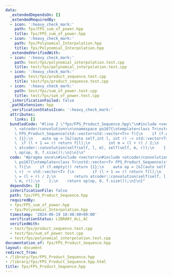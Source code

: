 ```yaml
---
data:
  _extendedDependsOn: []
  _extendedRequiredBy:
  - icon: ':heavy_check_mark:'
    path: fps/FPS_sum_of_power.hpp
    title: fps/FPS_sum_of_power.hpp
  - icon: ':heavy_check_mark:'
    path: fps/Polynomial_Interpolation.hpp
    title: fps/Polynomial_Interpolation.hpp
  _extendedVerifiedWith:
  - icon: ':heavy_check_mark:'
    path: test/fps/polynomial_interpolation.test.cpp
    title: test/fps/polynomial_interpolation.test.cpp
  - icon: ':heavy_check_mark:'
    path: test/fps/product_sequence.test.cpp
    title: test/fps/product_sequence.test.cpp
  - icon: ':heavy_check_mark:'
    path: test/fps/sum_of_power.test.cpp
    title: test/fps/sum_of_power.test.cpp
  _isVerificationFailed: false
  _pathExtension: hpp
  _verificationStatusIcon: ':heavy_check_mark:'
  attributes:
    links: []
  bundledCode: "#line 2 \"fps/FPS_Product_Sequence.hpp\"\n#include <vector>\n#include\
    \ <atcoder/convolution>\n\nnamespace po167{\ntemplate<class T>\nstd::vector<T>\
    \ FPS_Product_Sequence(std::vector<std::vector<T>> f){\n    if (f.empty()) return\
    \ {1};\n    auto op = [&](auto self,int l, int r) -> std::vector<T> {\n      \
    \  if (l + 1 == r) return f[l];\n        int m = (l + r) / 2;\n        return\
    \ atcoder::convolution(self(self, l, m), self(self, m, r));\n    };\n    return\
    \ op(op, 0, f.size());\n}\n}\n"
  code: "#pragma once\n#include <vector>\n#include <atcoder/convolution>\n\nnamespace\
    \ po167{\ntemplate<class T>\nstd::vector<T> FPS_Product_Sequence(std::vector<std::vector<T>>\
    \ f){\n    if (f.empty()) return {1};\n    auto op = [&](auto self,int l, int\
    \ r) -> std::vector<T> {\n        if (l + 1 == r) return f[l];\n        int m\
    \ = (l + r) / 2;\n        return atcoder::convolution(self(self, l, m), self(self,\
    \ m, r));\n    };\n    return op(op, 0, f.size());\n}\n}"
  dependsOn: []
  isVerificationFile: false
  path: fps/FPS_Product_Sequence.hpp
  requiredBy:
  - fps/FPS_sum_of_power.hpp
  - fps/Polynomial_Interpolation.hpp
  timestamp: '2024-06-19 18:48:40+09:00'
  verificationStatus: LIBRARY_ALL_AC
  verifiedWith:
  - test/fps/product_sequence.test.cpp
  - test/fps/sum_of_power.test.cpp
  - test/fps/polynomial_interpolation.test.cpp
documentation_of: fps/FPS_Product_Sequence.hpp
layout: document
redirect_from:
- /library/fps/FPS_Product_Sequence.hpp
- /library/fps/FPS_Product_Sequence.hpp.html
title: fps/FPS_Product_Sequence.hpp
---
```

